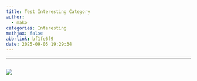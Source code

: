 ```yaml
---
title: Test Interesting Category
author:
  - mako
categories: Interesting
mathjax: false
abbrlink: bf1fe6f9
date: 2025-09-05 19:29:34
---
```

>  
<!--more-->
----
## 



<img src = "https://media.makomako.dpdns.org/avatar/avatar.jpg" style= "width: auto ">

